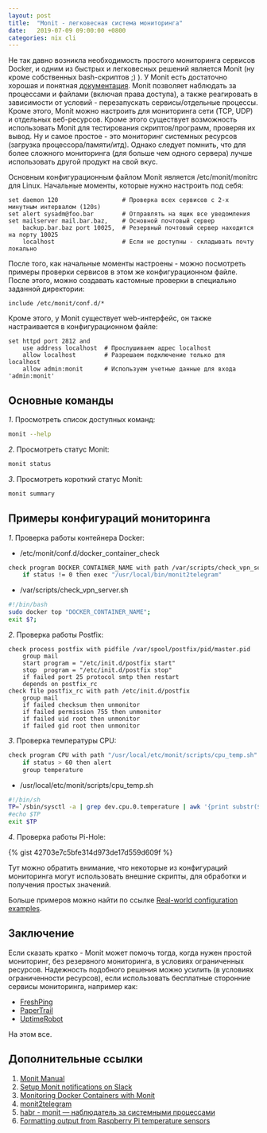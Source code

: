 ```yaml
---
layout: post
title:  "Monit - легковесная система мониторинга"
date:   2019-07-09 09:00:00 +0800
categories: nix cli
---
```


Не так давно возникла необходимость простого мониторинга сервисов Docker, и одним из быстрых и легковесных решений является Monit (ну кроме собственных bash-скриптов ;) ). У Monit есть достаточно хорошая и понятная [документация](https://mmonit.com/monit/documentation/monit.html). Monit позволяет наблюдать за процессами и файлами (включая права доступа), а также реагировать в зависимости от условий - перезапускать сервисы/отдельные процессы. Кроме этого, Monit можно настроить для мониторинга cети (TCP, UDP) и отдельных веб-ресурсов. Кроме этого существует возможность использовать Monit для тестирования скриптов/программ, проверяя их вывод. Ну и самое простое - это мониторинг системных ресурсов (загрузка процессора/памяти/итд). Однако следует помнить, что для более сложного мониторинга (для больше чем одного сервера) лучше использовать другой продукт на свой вкус.

Основным конфигурационным файлом Monit является /etc/monit/monitrc для Linux. Начальные моменты, которые нужно настроить под себя:

  ```
  set daemon 120                  # Проверка всех сервисов с 2-х минутным интервалом (120s)
  set alert sysadm@foo.bar        # Отправлять на ящик все уведомления
  set mailserver mail.bar.baz,    # Основной почтовый сервер
      backup.bar.baz port 10025,  # Резервный почтовый сервер находится на порту 10025
      localhost                   # Если не доступны - складывать почту локально
  ```

После того, как начальные моменты настроены - можно посмотреть примеры проверки сервисов в этом же конфигурационном файле. После этого, можно создавать кастомные проверки в специально заданной директории:

  ```
  include /etc/monit/conf.d/*
  ```

Кроме этого, у Monit существует web-интерфейс, он также настраивается в конфигурационном файле:

  ```
  set httpd port 2812 and
      use address localhost  # Прослушиваем адрес localhost
      allow localhost        # Разрешаем подключение только для localhost
      allow admin:monit      # Используем учетные данные для входа 'admin:monit'
  ```

## Основные команды

*1*. Просмотреть список доступных команд:

  ```sh
  monit --help
  ```

*2*. Просмотреть статус Monit:

  ```sh
  monit status
  ```

*3*. Просмотреть короткий статус Monit:

  ```sh
  monit summary
  ```

## Примеры конфигураций мониторинга

*1*. Проверка работы контейнера Docker:

  * /etc/monit/conf.d/docker_container_check

  ```sh
  check program DOCKER_CONTAINER_NAME with path /var/scripts/check_vpn_server.sh
      if status != 0 then exec "/usr/local/bin/monit2telegram"
  ```

  * /var/scripts/check_vpn_server.sh

  ```sh
  #!/bin/bash
  sudo docker top "DOCKER_CONTAINER_NAME";
  exit $?;
  ```

*2*. Проверка работы Postfix:

  ```
  check process postfix with pidfile /var/spool/postfix/pid/master.pid
      group mail
      start program = "/etc/init.d/postfix start"
      stop  program = "/etc/init.d/postfix stop"
      if failed port 25 protocol smtp then restart
      depends on postfix_rc
  check file postfix_rc with path /etc/init.d/postfix
      group mail
      if failed checksum then unmonitor
      if failed permission 755 then unmonitor
      if failed uid root then unmonitor
      if failed gid root then unmonitor
  ```

*3*. Проверка температуры CPU:

  ```sh
  check program CPU with path "/usr/local/etc/monit/scripts/cpu_temp.sh"
      if status > 60 then alert
      group temperature
  ```

  * /usr/local/etc/monit/scripts/cpu_temp.sh

  ```sh
  #!/bin/sh
  TP=`/sbin/sysctl -a | grep dev.cpu.0.temperature | awk '{print substr($2,0,2)}'`
  #echo $TP
  exit $TP
  ```

*4*. Проверка работы Pi-Hole:

  {% gist 42703e7c5bfe314d973de17d559d609f %}

Тут можно обратить внимание, что некоторые из конфигураций мониторинга могут использовать внешние скрипты, для обработки и получения простых значений.

Больше примеров можно найти по ссылке [Real-world configuration examples](https://mmonit.com/wiki/Monit/ConfigurationExamples).

## Заключение

Если сказать кратко - Monit может помочь тогда, когда нужен простой мониторинг, без резервного мониторинга, в условиях ограниченных ресурсов. Надежность подобного решения можно усилить (в условиях ограниченности ресурсов), если использовать бесплатные сторонние сервисы мониторинга, например как:
* [FreshPing](https://freshping.io)
* [PaperTrail](https://www.papertrail.com)
* [UptimeRobot](https://uptimerobot.com)

На этом все.

## Дополнительные ссылки

1. [Monit Manual](https://mmonit.com/monit/documentation/monit.html)
2. [Setup Monit notifications on Slack](https://www.ombulabs.com/blog/monit/slack/setup-monit-notifications-on-slack.html)
3. [Monitoring Docker Containers with Monit
](http://the-frey.github.io/2014/08/18/monitoring-docker-containers-with-monit)
4. [monit2telegram](https://github.com/matriphe/monit2telegram)
5. [habr - monit — наблюдатель за системными процессами](https://habr.com/ru/post/73506/)
6. [Formatting output from Raspberry Pi temperature sensors](http://kernelreloaded.com/formatting-output-from-raspberry-pi-temperature-sensors/)
